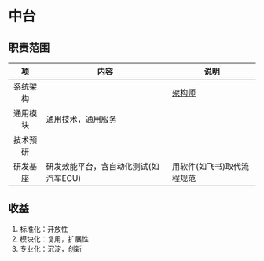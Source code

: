# 中台

## 职责范围

| 项 | 内容 | 说明 |
| :-: | - | - |
| 系统架构 |  | [架构师](https://rd.wangyaqi.cn/#/hire/material/architect) |
| 通用模块 | 通用技术，通用服务 |  |
| 技术预研 |  |  |
| 研发基座 | 研发效能平台，含自动化测试(如汽车ECU) | 用软件(如飞书)取代流程规范 |

## 收益
1. 标准化：开放性
1. 模块化：复用，扩展性
1. 专业化：沉淀，创新
